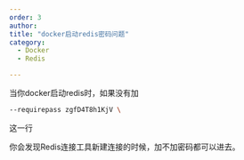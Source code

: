 ```yaml
---
order: 3
author: 
title: "docker启动redis密码问题"
category:
  - Docker
  - Redis

---
```


当你docker启动redis时，如果没有加

```bash
--requirepass zgfD4T8h1KjV \
```

这一行

你会发现Redis连接工具新建连接的时候，加不加密码都可以进去。	



